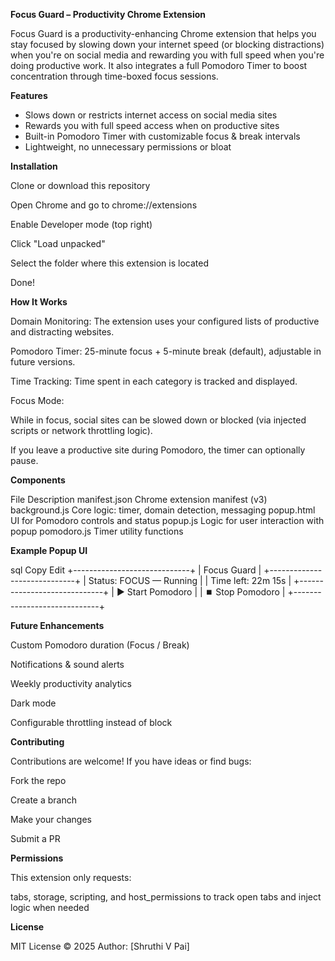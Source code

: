 **Focus Guard – Productivity Chrome Extension**

Focus Guard is a productivity-enhancing Chrome extension that helps you stay focused by slowing down your internet speed (or blocking distractions) when you're on social media and rewarding you with full speed when you're doing productive work. It also integrates a full Pomodoro Timer to boost concentration through time-boxed focus sessions.

**Features**

- Slows down or restricts internet access on social media sites
- Rewards you with full speed access when on productive sites
- Built-in Pomodoro Timer with customizable focus & break intervals
- Lightweight, no unnecessary permissions or bloat

**Installation**

Clone or download this repository

Open Chrome and go to chrome://extensions

Enable Developer mode (top right)

Click "Load unpacked"

Select the folder where this extension is located

Done!

**How It Works**

Domain Monitoring: The extension uses your configured lists of productive and distracting websites.

Pomodoro Timer: 25-minute focus + 5-minute break (default), adjustable in future versions.

Time Tracking: Time spent in each category is tracked and displayed.

Focus Mode:

While in focus, social sites can be slowed down or blocked (via injected scripts or network throttling logic).

If you leave a productive site during Pomodoro, the timer can optionally pause.

**Components**

File	Description
manifest.json	Chrome extension manifest (v3)
background.js	Core logic: timer, domain detection, messaging
popup.html	UI for Pomodoro controls and status
popup.js	Logic for user interaction with popup
pomodoro.js	Timer utility functions

**Example Popup UI**

sql
Copy
Edit
+-----------------------------+
|        Focus Guard         |
+-----------------------------+
| Status: FOCUS — Running    |
| Time left: 22m 15s         |
+-----------------------------+
| ▶️ Start Pomodoro           |
| ⏹️ Stop Pomodoro            |
+-----------------------------+

**Future Enhancements**

Custom Pomodoro duration (Focus / Break)

Notifications & sound alerts

Weekly productivity analytics

Dark mode

Configurable throttling instead of block

**Contributing**

Contributions are welcome! If you have ideas or find bugs:

Fork the repo

Create a branch

Make your changes

Submit a PR

**Permissions**

This extension only requests:

tabs, storage, scripting, and host_permissions to track open tabs and inject logic when needed

**License**

MIT License © 2025
Author: [Shruthi V Pai]
